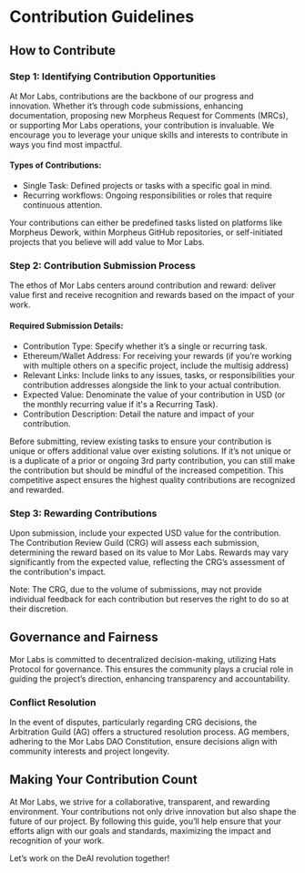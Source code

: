 # Contribution Guidelines

## How to Contribute

### Step 1: Identifying Contribution Opportunities

At Mor Labs, contributions are the backbone of our progress and innovation. Whether it’s through code submissions, enhancing documentation, proposing new Morpheus Request for Comments (MRCs), or supporting Mor Labs operations, your contribution is invaluable. We encourage you to leverage your unique skills and interests to contribute in ways you find most impactful.

#### Types of Contributions:
- Single Task: Defined projects or tasks with a specific goal in mind.
- Recurring workflows: Ongoing responsibilities or roles that require continuous attention.

Your contributions can either be predefined tasks listed on platforms like Morpheus Dework, within Morpheus GitHub repositories, or self-initiated projects that you believe will add value to Mor Labs.

### Step 2: Contribution Submission Process

The ethos of Mor Labs centers around contribution and reward: deliver value first and receive recognition and rewards based on the impact of your work.

#### Required Submission Details:
- Contribution Type: Specify whether it’s a single or recurring task.
- Ethereum/Wallet Address: For receiving your rewards (if you’re working with multiple others on a specific project, include the multisig address)
- Relevant Links: Include links to any issues, tasks, or responsibilities your contribution addresses alongside the link to your actual contribution.
- Expected Value: Denominate the value of your contribution in USD (or the monthly recurring value if it's a Recurring Task).
- Contribution Description: Detail the nature and impact of your contribution.

Before submitting, review existing tasks to ensure your contribution is unique or offers additional value over existing solutions. If it’s not unique or is a duplicate of a prior or ongoing 3rd party contribution, you can still make the contribution but should be mindful of the increased competition. This competitive aspect ensures the highest quality contributions are recognized and rewarded.

### Step 3: Rewarding Contributions

Upon submission, include your expected USD value for the contribution. The Contribution Review Guild (CRG) will assess each submission, determining the reward based on its value to Mor Labs. Rewards may vary significantly from the expected value, reflecting the CRG’s assessment of the contribution's impact.

Note: The CRG, due to the volume of submissions, may not provide individual feedback for each contribution but reserves the right to do so at their discretion.

## Governance and Fairness

Mor Labs is committed to decentralized decision-making, utilizing Hats Protocol for governance. This ensures the community plays a crucial role in guiding the project’s direction, enhancing transparency and accountability.

### Conflict Resolution

In the event of disputes, particularly regarding CRG decisions, the Arbitration Guild (AG) offers a structured resolution process. AG members, adhering to the Mor Labs DAO Constitution, ensure decisions align with community interests and project longevity.

## Making Your Contribution Count

At Mor Labs, we strive for a collaborative, transparent, and rewarding environment. Your contributions not only drive innovation but also shape the future of our project. By following this guide, you’ll help ensure that your efforts align with our goals and standards, maximizing the impact and recognition of your work.

Let’s work on the DeAI revolution together!
